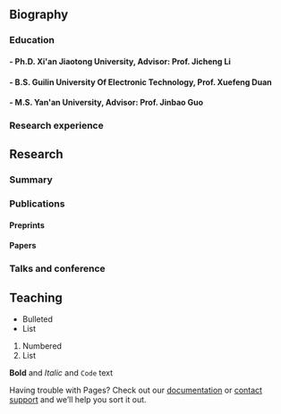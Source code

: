 ## Biography
### Education
#### - Ph.D. Xi'an Jiaotong University, Advisor: Prof. **Jicheng Li**
#### - B.S. Guilin University Of Electronic Technology, Prof. **Xuefeng Duan**
#### - M.S. Yan'an University, Advisor: Prof. **Jinbao Guo**
### Research experience
## Research
### Summary
### Publications
#### Preprints
#### Papers
### Talks and conference
#### 
####
## Teaching


- Bulleted
- List

1. Numbered
2. List

**Bold** and _Italic_ and `Code` text


Having trouble with Pages? Check out our [documentation](https://docs.github.com/categories/github-pages-basics/) or [contact support](https://support.github.com/contact) and we’ll help you sort it out.
